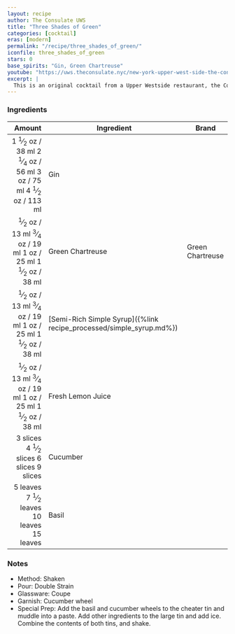 ```yaml
---
layout: recipe
author: The Consulate UWS
title: "Three Shades of Green"
categories: [cocktail]
eras: [modern]
permalink: "/recipe/three_shades_of_green/"
iconfile: three_shades_of_green
stars: 0
base_spirits: "Gin, Green Chartreuse"
youtube: "https://uws.theconsulate.nyc/new-york-upper-west-side-the-consulate-drink-menu"
excerpt: |
  This is an original cocktail from a Upper Westside restaurant, the Consulate.
---
```


### Ingredients

|   Amount | Ingredient                                                | Brand            |
| -------: | --------------------------------------------------------- | ---------------- |
|   <span class="onex active">1 <sup>1</sup>&frasl;<sub>2</sub> oz  / 38 ml</span> <span class="onehalfx">2 <sup>1</sup>&frasl;<sub>4</sub> oz  / 56 ml</span> <span class="twox">3 oz  / 75 ml</span> <span class="threex">4 <sup>1</sup>&frasl;<sub>2</sub> oz  / 113 ml</span>| Gin                                                       |
|   <span class="onex active"> <sup>1</sup>&frasl;<sub>2</sub> oz  / 13 ml</span> <span class="onehalfx"> <sup>3</sup>&frasl;<sub>4</sub> oz  / 19 ml</span> <span class="twox">1 oz  / 25 ml</span> <span class="threex">1 <sup>1</sup>&frasl;<sub>2</sub> oz  / 38 ml</span>| Green Chartreuse                                          | Green Chartreuse |
|   <span class="onex active"> <sup>1</sup>&frasl;<sub>2</sub> oz  / 13 ml</span> <span class="onehalfx"> <sup>3</sup>&frasl;<sub>4</sub> oz  / 19 ml</span> <span class="twox">1 oz  / 25 ml</span> <span class="threex">1 <sup>1</sup>&frasl;<sub>2</sub> oz  / 38 ml</span>| [Semi-Rich Simple Syrup]({%link recipe_processed/simple_syrup.md%}) |
|   <span class="onex active"> <sup>1</sup>&frasl;<sub>2</sub> oz  / 13 ml</span> <span class="onehalfx"> <sup>3</sup>&frasl;<sub>4</sub> oz  / 19 ml</span> <span class="twox">1 oz  / 25 ml</span> <span class="threex">1 <sup>1</sup>&frasl;<sub>2</sub> oz  / 38 ml</span>| Fresh Lemon Juice                                         |
| <span class="onex active">3 slices </span> <span class="onehalfx">4 <sup>1</sup>&frasl;<sub>2</sub> slices </span> <span class="twox">6 slices </span> <span class="threex">9 slices </span>| Cucumber                                                  |
| <span class="onex active">5 leaves </span> <span class="onehalfx">7 <sup>1</sup>&frasl;<sub>2</sub> leaves </span> <span class="twox">10 leaves </span> <span class="threex">15 leaves </span>| Basil                                                     |

### Notes

- Method: Shaken
- Pour: Double Strain
- Glassware: Coupe
- Garnish: Cucumber wheel
- Special Prep: Add the basil and cucumber wheels to the cheater tin and muddle into a paste. Add other ingredients to the large tin and add ice. Combine the contents of both tins, and shake.

    
<script type="application/ld+json">
{
  "@context": "https://schema.org",
  "@type": "Recipe",
  "author": {
    "@type": "Person",
    "name": "{{ page.author }}"
    },
  "image": "{% for ingredient in site.data[page.iconfile].images.ingredient limit: 1 %}{{ ingredient.url }}{% endfor %}",
  "description": "{{ page.excerpt | strip_html | replace: '"', "'" }}",
  "recipeIngredient": [
  "1.5 oz Gin",
  "0.5 oz Green Chartreuse ",
  "0.5 oz Semi-Rich Simple Syrup",
  "0.5 oz Fresh Lemon Juice",
  "3 slices Cucumber ",
  "5 leaves Basil"
    ],
  "name": "{{ page.title }}",
  "recipeInstructions": [
    {
      "@type": "HowToStep",
      "text": "- Method: Shaken"
    },
    {
      "@type": "HowToStep",
      "text": "- Pour: Double Strain"
    },
    {
      "@type": "HowToStep",
      "text": "- Glassware: Coupe"
    },
    {
      "@type": "HowToStep",
      "text": "- Garnish: Cucumber wheel"
    },
    {
      "@type": "HowToStep",
      "text": "- Special Prep: Add the basil and cucumber wheels to the cheater tin and muddle into a paste. Add other ingredients to the large tin and add ice. Combine the contents of both tins, and shake."
    }
    ],
  "recipeYield": "1 cocktail",
  "recipeCategory": "cocktail",
  {%- if page.stars and site.data.ratings[page.iconfile].ratings -%}"aggregateRating": "{%- include stars_metadata.html %} out of 5",{%- endif -%}
  "recipeCuisine": "global",
  "prepTime": "PT20M",
  "cookTime": "PT15S",
  "keywords": "{{ page.title }}, cocktail, {{ page.eras }}, {%- include category_metadata.html -%}, {%- include spirits_metadata.html -%}"
}
</script>

    